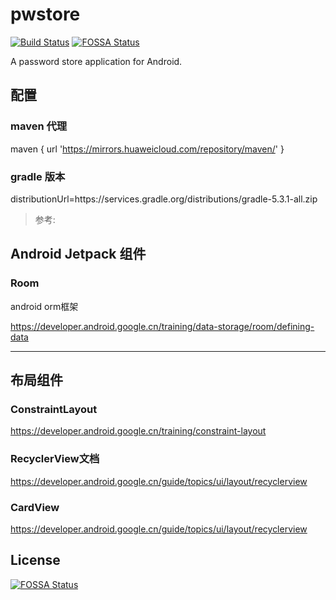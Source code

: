 # pwstore

[![Build Status](https://travis-ci.org/ligenhw/pwstore.svg?branch=master)](https://travis-ci.org/ligenhw/pwstore)
[![FOSSA Status](https://app.fossa.io/api/projects/git%2Bgithub.com%2Fligenhw%2Fpwstore.svg?type=shield)](https://app.fossa.io/projects/git%2Bgithub.com%2Fligenhw%2Fpwstore?ref=badge_shield)

A password store application for Android.

## 配置

### maven 代理

maven { url 'https://mirrors.huaweicloud.com/repository/maven/' }

### gradle 版本

distributionUrl=https\://services.gradle.org/distributions/gradle-5.3.1-all.zip



>参考:

## Android Jetpack 组件

### Room

android orm框架

https://developer.android.google.cn/training/data-storage/room/defining-data

---
## 布局组件

### ConstraintLayout

https://developer.android.google.cn/training/constraint-layout

### RecyclerView文档

https://developer.android.google.cn/guide/topics/ui/layout/recyclerview

### CardView

https://developer.android.google.cn/guide/topics/ui/layout/recyclerview


## License
[![FOSSA Status](https://app.fossa.io/api/projects/git%2Bgithub.com%2Fligenhw%2Fpwstore.svg?type=large)](https://app.fossa.io/projects/git%2Bgithub.com%2Fligenhw%2Fpwstore?ref=badge_large)